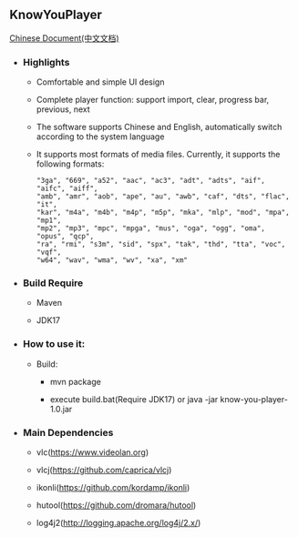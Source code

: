 ## KnowYouPlayer

[Chinese Document(中文文档)](README_ZH.md)

* ### Highlights

    * Comfortable and simple UI design

    * Complete player function: support import, clear, progress bar, previous, next

    * The software supports Chinese and English, automatically switch according to the system language

    * It supports most formats of media files. Currently, it supports the following formats:

        ```
        "3ga", "669", "a52", "aac", "ac3", "adt", "adts", "aif", "aifc", "aiff",
        "amb", "amr", "aob", "ape", "au", "awb", "caf", "dts", "flac", "it",
        "kar", "m4a", "m4b", "m4p", "m5p", "mka", "mlp", "mod", "mpa", "mp1",
        "mp2", "mp3", "mpc", "mpga", "mus", "oga", "ogg", "oma", "opus", "qcp",
        "ra", "rmi", "s3m", "sid", "spx", "tak", "thd", "tta", "voc", "vqf",
        "w64", "wav", "wma", "wv", "xa", "xm"
        ```

* ### Build Require

    * Maven

    * JDK17

* ### How to use it:

    * Build:

        * mvn package

        * execute build.bat(Require JDK17) or java -jar know-you-player-1.0.jar

* ### Main Dependencies

    * vlc(https://www.videolan.org)

    * vlcj(https://github.com/caprica/vlcj)

    * ikonli(https://github.com/kordamp/ikonli)

    * hutool(https://github.com/dromara/hutool)

    * log4j2(http://logging.apache.org/log4j/2.x/)

